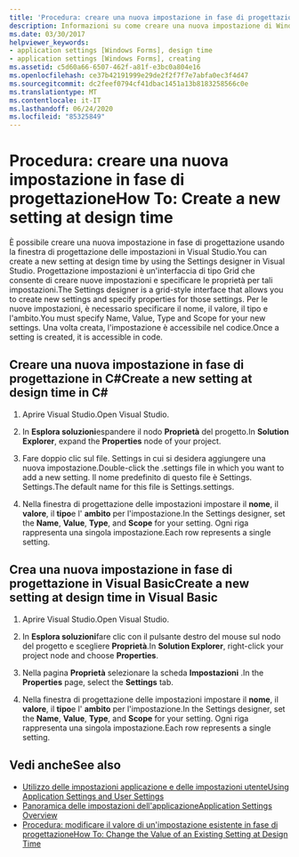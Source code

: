 ```yaml
---
title: 'Procedura: creare una nuova impostazione in fase di progettazione'
description: Informazioni su come creare una nuova impostazione di Windows Forms in fase di progettazione usando la finestra di progettazione delle impostazioni in Visual Studio.
ms.date: 03/30/2017
helpviewer_keywords:
- application settings [Windows Forms], design time
- application settings [Windows Forms], creating
ms.assetid: c5d60a66-6507-462f-a81f-e3bc0a804e16
ms.openlocfilehash: ce37b42191999e29de2f2f7f7e7abfa0ec3f4d47
ms.sourcegitcommit: dc2feef0794cf41dbac1451a13b8183258566c0e
ms.translationtype: MT
ms.contentlocale: it-IT
ms.lasthandoff: 06/24/2020
ms.locfileid: "85325849"
---
```

# <a name="how-to-create-a-new-setting-at-design-time"></a><span data-ttu-id="49297-103">Procedura: creare una nuova impostazione in fase di progettazione</span><span class="sxs-lookup"><span data-stu-id="49297-103">How To: Create a new setting at design time</span></span>

<span data-ttu-id="49297-104">È possibile creare una nuova impostazione in fase di progettazione usando la finestra di progettazione delle impostazioni in Visual Studio.</span><span class="sxs-lookup"><span data-stu-id="49297-104">You can create a new setting at design time by using the Settings designer in Visual Studio.</span></span> <span data-ttu-id="49297-105">Progettazione impostazioni è un'interfaccia di tipo Grid che consente di creare nuove impostazioni e specificare le proprietà per tali impostazioni.</span><span class="sxs-lookup"><span data-stu-id="49297-105">The Settings designer is a grid-style interface that allows you to create new settings and specify properties for those settings.</span></span> <span data-ttu-id="49297-106">Per le nuove impostazioni, è necessario specificare il nome, il valore, il tipo e l'ambito.</span><span class="sxs-lookup"><span data-stu-id="49297-106">You must specify Name, Value, Type and Scope for your new settings.</span></span> <span data-ttu-id="49297-107">Una volta creata, l'impostazione è accessibile nel codice.</span><span class="sxs-lookup"><span data-stu-id="49297-107">Once a setting is created, it is accessible in code.</span></span>

## <a name="create-a-new-setting-at-design-time-in-c"></a><span data-ttu-id="49297-108">Creare una nuova impostazione in fase di progettazione in C\#</span><span class="sxs-lookup"><span data-stu-id="49297-108">Create a new setting at design time in C\#</span></span>

1. <span data-ttu-id="49297-109">Aprire Visual Studio.</span><span class="sxs-lookup"><span data-stu-id="49297-109">Open Visual Studio.</span></span>

2. <span data-ttu-id="49297-110">In **Esplora soluzioni**espandere il nodo **Proprietà** del progetto.</span><span class="sxs-lookup"><span data-stu-id="49297-110">In **Solution Explorer**, expand the **Properties** node of your project.</span></span>

3. <span data-ttu-id="49297-111">Fare doppio clic sul file. Settings in cui si desidera aggiungere una nuova impostazione.</span><span class="sxs-lookup"><span data-stu-id="49297-111">Double-click the .settings file in which you want to add a new setting.</span></span> <span data-ttu-id="49297-112">Il nome predefinito di questo file è Settings. Settings.</span><span class="sxs-lookup"><span data-stu-id="49297-112">The default name for this file is Settings.settings.</span></span>

4. <span data-ttu-id="49297-113">Nella finestra di progettazione delle impostazioni impostare il **nome**, il **valore**, il **tipo**e l' **ambito** per l'impostazione.</span><span class="sxs-lookup"><span data-stu-id="49297-113">In the Settings designer, set the **Name**, **Value**, **Type**, and **Scope** for your setting.</span></span> <span data-ttu-id="49297-114">Ogni riga rappresenta una singola impostazione.</span><span class="sxs-lookup"><span data-stu-id="49297-114">Each row represents a single setting.</span></span>

## <a name="create-a-new-setting-at-design-time-in-visual-basic"></a><span data-ttu-id="49297-115">Crea una nuova impostazione in fase di progettazione in Visual Basic</span><span class="sxs-lookup"><span data-stu-id="49297-115">Create a new setting at design time in Visual Basic</span></span>

1. <span data-ttu-id="49297-116">Aprire Visual Studio.</span><span class="sxs-lookup"><span data-stu-id="49297-116">Open Visual Studio.</span></span>

2. <span data-ttu-id="49297-117">In **Esplora soluzioni**fare clic con il pulsante destro del mouse sul nodo del progetto e scegliere **Proprietà**.</span><span class="sxs-lookup"><span data-stu-id="49297-117">In **Solution Explorer**, right-click your project node and choose **Properties**.</span></span>

3. <span data-ttu-id="49297-118">Nella pagina **Proprietà** selezionare la scheda **Impostazioni** .</span><span class="sxs-lookup"><span data-stu-id="49297-118">In the **Properties** page, select the **Settings** tab.</span></span>

4. <span data-ttu-id="49297-119">Nella finestra di progettazione delle impostazioni impostare il **nome**, il **valore**, il **tipo**e l' **ambito** per l'impostazione.</span><span class="sxs-lookup"><span data-stu-id="49297-119">In the Settings designer, set the **Name**, **Value**, **Type**, and **Scope** for your setting.</span></span> <span data-ttu-id="49297-120">Ogni riga rappresenta una singola impostazione.</span><span class="sxs-lookup"><span data-stu-id="49297-120">Each row represents a single setting.</span></span>

## <a name="see-also"></a><span data-ttu-id="49297-121">Vedi anche</span><span class="sxs-lookup"><span data-stu-id="49297-121">See also</span></span>

- [<span data-ttu-id="49297-122">Utilizzo delle impostazioni applicazione e delle impostazioni utente</span><span class="sxs-lookup"><span data-stu-id="49297-122">Using Application Settings and User Settings</span></span>](using-application-settings-and-user-settings.md)
- [<span data-ttu-id="49297-123">Panoramica delle impostazioni dell'applicazione</span><span class="sxs-lookup"><span data-stu-id="49297-123">Application Settings Overview</span></span>](application-settings-overview.md)
- [<span data-ttu-id="49297-124">Procedura: modificare il valore di un'impostazione esistente in fase di progettazione</span><span class="sxs-lookup"><span data-stu-id="49297-124">How To: Change the Value of an Existing Setting at Design Time</span></span>](how-to-change-the-value-of-an-existing-setting-at-design-time.md)
